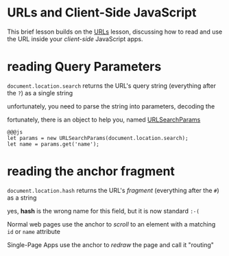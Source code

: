 # URLs and Client-Side JavaScript

This brief lesson builds on the [URLs](/lessons/www/urls) lesson, discussing how to read and use the URL inside your *client-side* JavaScript apps.

# reading Query Parameters

`document.location.search` returns the URL's query string (everything after the `?`) as a single string

unfortunately, you need to parse the string into parameters, decoding the 

fortunately, there is an object to help you, named [URLSearchParams](https://developer.mozilla.org/en-US/docs/Web/API/URLSearchParams)

```
@@@js
let params = new URLSearchParams(document.location.search);
let name = params.get('name');
```

# reading the anchor fragment

`document.location.hash` returns the URL's *fragment* (everything after the `#`) as a string

yes, **hash** is the wrong name for this field, but it is now standard `:-(`

Normal web pages use the anchor to *scroll* to an element with a matching `id` or `name` attribute

Single-Page Apps use the anchor to *redraw* the page and call it "routing"

